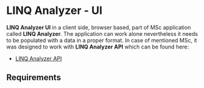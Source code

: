 # LINQ Analyzer - UI
**LINQ Analyzer UI** in a client side, browser based, part of MSc application called **LINQ Analyzer**.
The application can work alone nevertheless it needs to be populated with a data in a proper format.
In case of mentioned MSc, it was designed to work with **LINQ Analyzer API** which can be found here:
- [LINQ Analyzer API](https://github.com/marcinobiedz/LINQapi)

## Requirements
